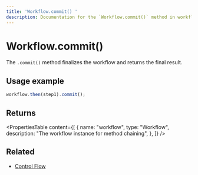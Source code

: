 ```yaml
---
title: 'Workflow.commit() '
description: Documentation for the `Workflow.commit()` method in workflows, which finalizes the workflow and returns the final result.
---
```


# Workflow.commit()

The `.commit()` method finalizes the workflow and returns the final result.

## Usage example

```typescript copy
workflow.then(step1).commit();
```

## Returns

<PropertiesTable
content={[
{
name: "workflow",
type: "Workflow",
description: "The workflow instance for method chaining",
},
]}
/>

## Related

- [Control Flow](/docs/workflows/control-flow)
